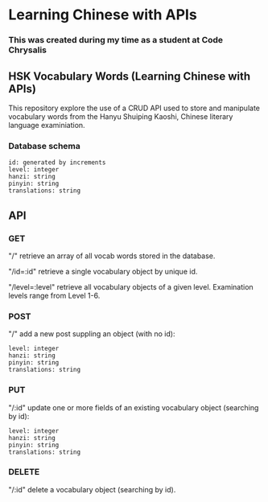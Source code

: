# Learning Chinese with APIs

### This was created during my time as a student at Code Chrysalis

<!-- Add image of database diagram (with relations) -->

## HSK Vocabulary Words (Learning Chinese with APIs)

This repository explore the use of a CRUD API used to store and manipulate vocabulary words from the Hanyu Shuiping Kaoshi, Chinese literary language examiniation.

### Database schema

    id: generated by increments
    level: integer
    hanzi: string
    pinyin: string
    translations: string

## API

### GET

"/"
retrieve an array of all vocab words stored in the database.

"/id=:id"
retrieve a single vocabulary object by unique id.

"/level=:level"
retrieve all vocabulary objects of a given level. Examination levels range from Level 1-6.

### POST

"/"
add a new post suppling an object (with no id):

    level: integer
    hanzi: string
    pinyin: string
    translations: string

### PUT

"/:id"
update one or more fields of an existing vocabulary object (searching by id):

    level: integer
    hanzi: string
    pinyin: string
    translations: string

### DELETE

"/:id"
delete a vocabulary object (searching by id).
